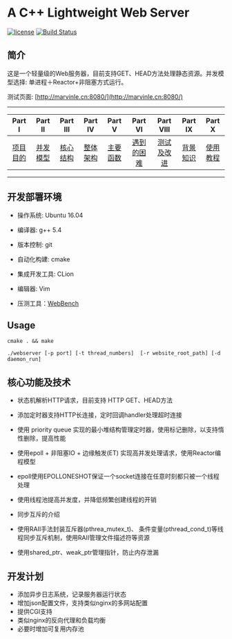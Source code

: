 # A C++ Lightweight Web Server


[![license](https://img.shields.io/github/license/mashape/apistatus.svg)](https://opensource.org/licenses/MIT)
[![Build Status](https://travis-ci.org/MarvinLe/WebServer.svg?branch=master)](https://travis-ci.org/MarvinLe/WebServer)


## 简介

这是一个轻量级的Web服务器，目前支持GET、HEAD方法处理静态资源。并发模型选择: 单进程＋Reactor+非阻塞方式运行。

测试页面: [http://marvinle.cn:8080/](http://marvinle.cn:8080/)


---

| Part Ⅰ | Part Ⅱ | Part Ⅲ | Part Ⅳ | Part Ⅴ | Part Ⅵ | Part Ⅷ | Part Ⅸ | Part Ⅹ |
| :--------: | :---------: | :---------: | :---------: | :---------: | :---------: |:--------:| :--------:|:--------:|
|  [项目目的](https://github.com/linw7/TKeed/blob/master/%E9%A1%B9%E7%9B%AE%E7%9B%AE%E7%9A%84.md)  | [并发模型](https://github.com/linw7/TKeed/blob/master/%E5%B9%B6%E5%8F%91%E6%A8%A1%E5%9E%8B.md)|[核心结构](https://github.com/linw7/TKeed/blob/master/%E6%A0%B8%E5%BF%83%E7%BB%93%E6%9E%84%E4%BD%93.md)|[整体架构](https://github.com/linw7/TKeed/blob/master/%E6%9E%B6%E6%9E%84%E5%88%86%E6%9E%90.md)|  [主要函数](https://github.com/linw7/TKeed/blob/master/%E4%B8%BB%E8%A6%81%E5%87%BD%E6%95%B0.md)| [遇到的困难](https://github.com/linw7/TKeed/blob/master/%E5%90%AF%E7%A4%BA%E5%BD%95.md) |  [测试及改进](https://github.com/linw7/TKeed/blob/master/%E6%B5%8B%E8%AF%95%E5%8F%8A%E6%94%B9%E8%BF%9B.md) | [背景知识](https://github.com/linw7/TKeed/blob/master/%E8%83%8C%E6%99%AF%E7%9F%A5%E8%AF%86.md)|[使用教程](https://asciinema.org/a/132577)|

---

## 开发部署环境

+ 操作系统: Ubuntu 16.04

+ 编译器: g++ 5.4

+ 版本控制: git

+ 自动化构建: cmake

+ 集成开发工具: CLion

+ 编辑器: Vim

+ 压测工具：[WebBench](https://github.com/EZLippi/WebBench)



## Usage

```
cmake . && make 

./webserver [-p port] [-t thread_numbers]  [-r website_root_path] [-d daemon_run]

```

## 核心功能及技术

+ 状态机解析HTTP请求，目前支持 HTTP GET、HEAD方法

+ 添加定时器支持HTTP长连接，定时回调handler处理超时连接

+ 使用 priority queue 实现的最小堆结构管理定时器，使用标记删除，以支持惰性删除，提高性能

+ 使用epoll + 非阻塞IO + 边缘触发(ET) 实现高并发处理请求，使用Reactor编程模型

+ epoll使用EPOLLONESHOT保证一个socket连接在任意时刻都只被一个线程处理

+ 使用线程池提高并发度，并降低频繁创建线程的开销
+ 同步互斥的介绍

+ 使用RAII手法封装互斥器(pthrea_mutex_t)、 条件变量(pthread_cond_t)等线程同步互斥机制，使用RAII管理文件描述符等资源

+ 使用shared_ptr、weak_ptr管理指针，防止内存泄漏

  

## 开发计划
+ 添加异步日志系统，记录服务器运行状态
+ 增加json配置文件，支持类似nginx的多网站配置
+ 提供CGI支持
+ 类似nginx的反向代理和负载均衡
+ 必要时增加可复用内存池